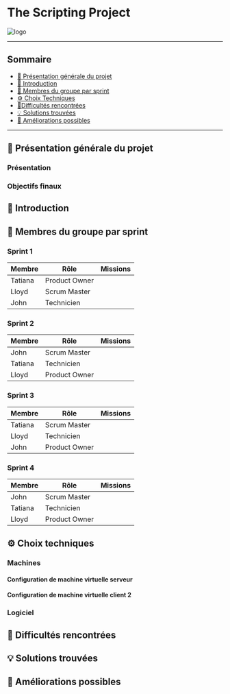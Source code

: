 # The Scripting Project
![logo]()

---

## Sommaire 

- [🎯 Présentation générale du projet](#presentation-du-projet)
- [📜 Introduction](#introduction)
- [👥 Membres du groupe par sprint](#membres-du-groupe-par-sprint)
- [⚙️ Choix Techniques](#choix-techniques)
- [🧗Difficultés rencontrées](#difficultes-rencontrees)
- [💡 Solutions trouvées](#solutions-trouvees)
- [🚀 Améliorations possibles](#ameliorations-possibles)

---

## 🎯 Présentation générale du projet
<span id="presentation-du-projet"></span>

### Présentation



### Objectifs finaux



## 📜 Introduction
<span id="introduction"></span>



## 👥 Membres du groupe par sprint
<span id="membres-du-groupe-par-sprint"></span>



### Sprint 1

| Membre         | Rôle          | Missions                                                                   |
| -------------- | ------------- | -------------------------------------------------------------------------- |
|   Tatiana     | Product Owner | |
|   Lloyd       | Scrum Master  |  |
|   John        | Technicien    | |

### Sprint 2

| Membre         | Rôle          | Missions                                                                        |
| -------------- | ------------- | ------------------------------------------------------------------------------- |
|   John         | Scrum Master  |  |
|   Tatiana      | Technicien    |  |
|   Lloyd        | Product Owner |  |

### Sprint 3

| Membre         | Rôle          | Missions                                                                        |
| -------------- | ------------- | ------------------------------------------------------------------------------- |
|   Tatiana      | Scrum Master  |  |
|   Lloyd        | Technicien    |  |
|   John         | Product Owner |  |

### Sprint 4

| Membre         | Rôle          | Missions                                                                        |
| -------------- | ------------- | ------------------------------------------------------------------------------- |
|   John         | Scrum Master  |  |
|   Tatiana      | Technicien    |  |
|   Lloyd        | Product Owner |  |

## ⚙️ Choix techniques
<span id="choix-techniques"></span>



### Machines

#### Configuration de machine virtuelle serveur

#### Configuration de machine virtuelle client 2

### Logiciel


##  🧗 Difficultés rencontrées
<span id="difficultes-rencontrees"></span>



## 💡 Solutions trouvées
<span id="solutions-trouvees"></span>



## 🚀 Améliorations possibles
<span id="ameliorations-possibles"></span>

